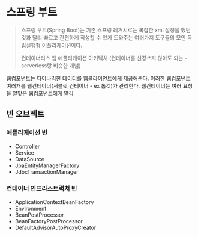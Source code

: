 # 스프링 부트

> 스프링 부트(Spring Boot)는 기존 스프링 레거시로는 복잡한 xml 설정을 했던것과 달리 빠르고 간편하게 작성할 수 있게 도와주는 여러가지 도구들의 모인 독립실행형 어플리케이션이다.
>
> 컨테이너리스 웹 애플리케이션 아키텍처 (컨테이너를 신경쓰지 않아도 되는 - serverless랑 비슷한 개념)

웹컴포넌트는 다이나믹한 데이터를 웹클라이언트에게 제공해준다. 이러한 웹컴포넌트 여러개를 웹컨테이너(서블릿 컨테이너 - ex 톰캣)가 관리한다. 웹컨테이너는 여러 요청을 알맞은 웹컴포넌트에게 맡김


## 빈 오브젝트

### 애플리케이션 빈

- Controller
- Service
- DataSource
- JpaEntityManagerFactory
- JdbcTransactionManager

### 컨테이너 인프라스트럭쳐 빈

- ApplicationContextBeanFactory
- Environment
- BeanPostProcessor
- BeanFactoryPostProcessor
- DefaultAdvisorAutoProxyCreator
